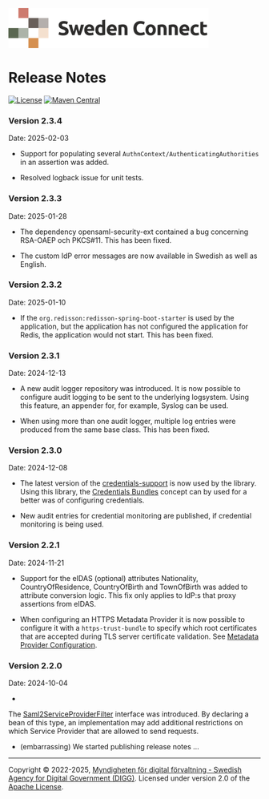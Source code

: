 ![Logo](images/sweden-connect.png)

# Release Notes

[![License](https://img.shields.io/badge/License-Apache%202.0-blue.svg)](https://opensource.org/licenses/Apache-2.0) [![Maven Central](https://maven-badges.herokuapp.com/maven-central/se.swedenconnect.spring.saml.idp/spring-saml-idp/badge.svg)](https://maven-badges.herokuapp.com/maven-central/se.swedenconnect.spring.saml.idp/spring-saml-idp)

### Version 2.3.4

Date: 2025-02-03

- Support for populating several `AuthnContext/AuthenticatingAuthorities` in an assertion was added.

- Resolved logback issue for unit tests.

### Version 2.3.3

Date: 2025-01-28

- The dependency opensaml-security-ext contained a bug concerning RSA-OAEP och PKCS#11. This has been fixed.

- The custom IdP error messages are now available in Swedish as well as English.

### Version 2.3.2

Date: 2025-01-10

- If the `org.redisson:redisson-spring-boot-starter` is used by the application, but the application has not configured the application for Redis, the application would not start. This has been fixed.

### Version 2.3.1

Date: 2024-12-13

- A new audit logger repository was introduced. It is now possible to configure audit logging to be sent to the underlying logsystem. Using this feature, an appender for, for example, Syslog can be used.

- When using more than one audit logger, multiple log entries were produced from the same base class. This has been fixed.

### Version 2.3.0

Date: 2024-12-08

- The latest version of the [credentials-support](https://docs.swedenconnect.se/credentials-support/) is now used by the library. Using this library, the [Credentials Bundles](https://docs.swedenconnect.se/credentials-support/#the-bundles-concept) concept can by used for a better was of configuring credentials.

- New audit entries for credential monitoring are published, if credential monitoring is being used.

### Version 2.2.1

Date: 2024-11-21

- Support for the eIDAS (optional) attributes Nationality, CountryOfResidence, CountryOfBirth and TownOfBirth was added to attribute conversion logic. This fix only applies to IdP:s that proxy assertions from eIDAS.

- When configuring an HTTPS Metadata Provider it is now possible to configure it with a `https-trust-bundle` to specify which root certificates that are accepted during TLS server certificate validation. See [Metadata Provider Configuration](https://docs.swedenconnect.se/saml-identity-provider/configuration.html#metadata-provider-configuration).

### Version 2.2.0

Date: 2024-10-04

-

The [Saml2ServiceProviderFilter](https://github.com/swedenconnect/saml-identity-provider/blob/main/saml-identity-provider/src/main/java/se/swedenconnect/spring/saml/idp/authnrequest/Saml2ServiceProviderFilter.java) interface was introduced. By declaring a bean of this type, an implementation may add additional restrictions on which Service Provider that are allowed to send requests.

- (embarrassing) We started publishing release notes ...

----

Copyright &copy;
2022-2025, [Myndigheten för digital förvaltning - Swedish Agency for Digital Government (DIGG)](http://www.digg.se).
Licensed under version 2.0 of the [Apache License](http://www.apache.org/licenses/LICENSE-2.0).
